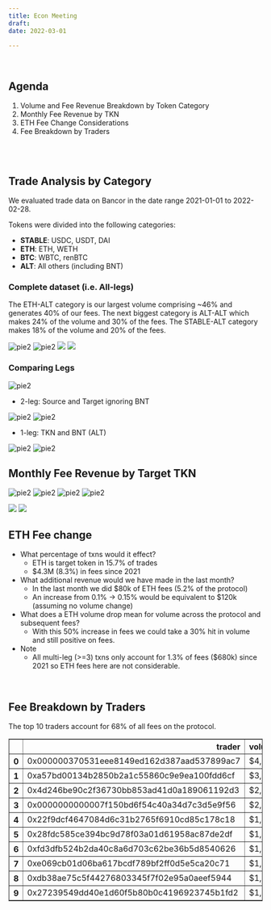```yaml
---
title: Econ Meeting
draft: 
date: 2022-03-01

---
```

<br>

## Agenda
1. Volume and Fee Revenue Breakdown by Token Category
1. Monthly Fee Revenue by TKN
1. ETH Fee Change Considerations
1. Fee Breakdown by Traders

<!-- 1. Dashboard site
1. Top Traders and Wintermute Accounts
    - **Wintermute 1**: 0x0000006daea1723962647b7e189d311d757Fb793
    - **Wintermute 2** (Bancor Primary): 0x000002Cba8DfB0a86A47a415592835E17fac080a
    - **Wintermute Binance Deposit**: 0xB3f923eaBAF178fC1BD8E13902FC5C61D3DdEF5B
    - **Wintermute**: 0x0e5069514a3Dd613350BAB01B58FD850058E5ca4 -->


<br>
<br>

## Trade Analysis by Category

We evaluated trade data on Bancor in the date range 2021-01-01 to 2022-02-28.

Tokens were divided into the following categories:
- **STABLE**: USDC, USDT, DAI
- **ETH**: ETH, WETH
- **BTC**: WBTC, renBTC
- **ALT**: All others (including BNT)

### Complete dataset (i.e. All-legs)
The ETH-ALT category is our largest volume comprising ~46% and generates 40% of our fees.
The next biggest category is ALT-ALT which makes 24% of the volume and 30% of the fees.
The STABLE-ALT category makes 18% of the volume and 20% of the fees.

![pie2](All-leg-Volume-Categories.png)  ![pie2](All-leg-Fee-Categories.png)
![](all-fees-bar.png)
![](all-feerate-bar.png)

### Comparing Legs

![pie2](Transaction-Leg-Distribution.png)

- 2-leg: Source and Target ignoring BNT

![pie2](2-leg-Volume-Categories.png) ![pie2](2-leg-Fee-Categories.png)

- 1-leg: TKN and BNT (ALT)

![pie2](1-leg-Volume-Categories.png)  ![pie2](1-leg-Fee-Categories.png) 

## Monthly Fee Revenue by Target TKN

![pie2](2022-02-Target-Fee-Revenue.png) ![pie2](2022-01-Target-Fee-Revenue.png)
![pie2](2021-12-Target-Fee-Revenue.png) ![pie2](2021-11-Target-Fee-Revenue.png)

![](Historical-Fee-Monthly-Top10.png)
![](Historical-Fee-Monthly-Top10-flip.png)

## ETH Fee change
- What percentage of txns would it effect?
    - ETH is target token in 15.7% of trades
    - $4.3M (8.3%) in fees since 2021
- What additional revenue would we have made in the last month?
    - In the last month we did $80k of ETH fees (5.2% of the protocol)
    - An increase from 0.1% -> 0.15% would be equivalent to $120k (assuming no volume change)
- What does a ETH volume drop mean for volume across the protocol and subsequent fees?
    - With this 50% increase in fees we could take a 30% hit in volume and still positive on fees.
- Note
    - All multi-leg (>=3) txns only account for 1.3% of fees ($680k) since 2021 so ETH fees here are not considerable.

<br>

## Fee Breakdown by Traders
The top 10 traders account for 68% of all fees on the protocol.

<table border="1" class="dataframe">
  <thead>
    <tr style="text-align: right;">
      <th></th>
      <th>trader</th>
      <th>volume_M</th>
      <th>fee_M</th>
      <th>rate</th>
      <th>perc_of_all</th>
      <th>perc_cuml</th>
    </tr>
  </thead>
  <tbody>
    <tr>
      <th>0</th>
      <td>0x000000370531eee8149ed162d387aad537899ac7</td>
      <td>$4,040</td>
      <td>$8.52</td>
      <td>0.211%</td>
      <td>16.45%</td>
      <td>16.45%</td>
    </tr>
    <tr>
      <th>1</th>
      <td>0xa57bd00134b2850b2a1c55860c9e9ea100fdd6cf</td>
      <td>$3,062</td>
      <td>$6.16</td>
      <td>0.201%</td>
      <td>11.89%</td>
      <td>28.34%</td>
    </tr>
    <tr>
      <th>2</th>
      <td>0x4d246be90c2f36730bb853ad41d0a189061192d3</td>
      <td>$2,055</td>
      <td>$3.78</td>
      <td>0.184%</td>
      <td>7.30%</td>
      <td>35.65%</td>
    </tr>
    <tr>
      <th>3</th>
      <td>0x0000000000007f150bd6f54c40a34d7c3d5e9f56</td>
      <td>$2,020</td>
      <td>$3.38</td>
      <td>0.167%</td>
      <td>6.52%</td>
      <td>42.17%</td>
    </tr>
    <tr>
      <th>4</th>
      <td>0x22f9dcf4647084d6c31b2765f6910cd85c178c18</td>
      <td>$1,495</td>
      <td>$2.93</td>
      <td>0.196%</td>
      <td>5.66%</td>
      <td>47.83%</td>
    </tr>
    <tr>
      <th>5</th>
      <td>0x28fdc585ce394bc9d78f03a01d61958ac87de2df</td>
      <td>$1,488</td>
      <td>$2.67</td>
      <td>0.179%</td>
      <td>5.15%</td>
      <td>52.98%</td>
    </tr>
    <tr>
      <th>6</th>
      <td>0xfd3dfb524b2da40c8a6d703c62be36b5d8540626</td>
      <td>$1,247</td>
      <td>$2.49</td>
      <td>0.200%</td>
      <td>4.81%</td>
      <td>57.79%</td>
    </tr>
    <tr>
      <th>7</th>
      <td>0xe069cb01d06ba617bcdf789bf2ff0d5e5ca20c71</td>
      <td>$1,043</td>
      <td>$1.68</td>
      <td>0.161%</td>
      <td>3.25%</td>
      <td>61.03%</td>
    </tr>
    <tr>
      <th>8</th>
      <td>0xdb38ae75c5f44276803345f7f02e95a0aeef5944</td>
      <td>$1,034</td>
      <td>$1.93</td>
      <td>0.187%</td>
      <td>3.73%</td>
      <td>64.76%</td>
    </tr>
    <tr>
      <th>9</th>
      <td>0x27239549dd40e1d60f5b80b0c4196923745b1fd2</td>
      <td>$1,024</td>
      <td>$1.94</td>
      <td>0.189%</td>
      <td>3.74%</td>
      <td>68.51%</td>
    </tr>
  </tbody>
</table>